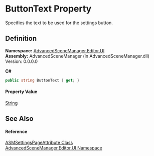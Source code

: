 # ButtonText Property


Specifies the text to be used for the settings button.



## Definition
**Namespace:** <a href="N_AdvancedSceneManager_Editor_UI">AdvancedSceneManager.Editor.UI</a>  
**Assembly:** AdvancedSceneManager (in AdvancedSceneManager.dll) Version: 0.0.0.0

**C#**
``` C#
public string ButtonText { get; }
```



#### Property Value
<a href="https://learn.microsoft.com/dotnet/api/system.string" target="_blank" rel="noopener noreferrer">String</a>

## See Also


#### Reference
<a href="T_AdvancedSceneManager_Editor_UI_ASMSettingsPageAttribute">ASMSettingsPageAttribute Class</a>  
<a href="N_AdvancedSceneManager_Editor_UI">AdvancedSceneManager.Editor.UI Namespace</a>  
